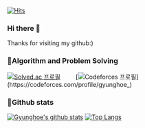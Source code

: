 [![Hits](https://hits.seeyoufarm.com/api/count/incr/badge.svg?url=https%3A%2F%2Fgithub.com%2FGummybearr&count_bg=%2379C83D&title_bg=%23555555&icon=&icon_color=%23E7E7E7&title=hits&edge_flat=false)](https://hits.seeyoufarm.com)

### Hi there 👋
Thanks for visiting my github:)
<br/>


### 🤔Algorithm and Problem Solving
[![Solved.ac 프로필](http://mazassumnida.wtf/api/v2/generate_badge?boj=gyunghoe)](https://solved.ac/gyunghoe) 　　 
[![Codeforces 프로필](http://cf-ratings.site:8000/api/user?handle=gyunghoe_)](https://codeforces.com/profile/gyunghoe_)
<br/>



### 📝Github stats
[![Gyunghoe's github stats](https://github-readme-stats.vercel.app/api?username=Gummybearr&show_icons=true&hide_border=true)](https://github.com/Gummybearr)
[![Top Langs](https://github-readme-stats.vercel.app/api/top-langs/?username=Gummybearr&layout=compact&&hide_border=true)](https://github.com/Gummybearr)
<br/>


<!--
**Gummybearr/Gummybearr** is a ✨ _special_ ✨ repository because its `README.md` (this file) appears on your GitHub profile.

Here are some ideas to get you started:

- 🔭 I’m currently working on ...
- 🌱 I’m currently learning ...
- 👯 I’m looking to collaborate on ...
- 🤔 I’m looking for help with ...
- 💬 Ask me about ...
- 📫 How to reach me: ...
- 😄 Pronouns: ...
- ⚡ Fun fact: ...
-->
